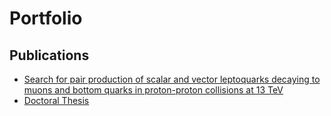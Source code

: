 # Portfolio

## Publications
* [Search for pair production of scalar and vector leptoquarks decaying to muons and bottom quarks in proton-proton collisions at 13 TeV](https://journals.aps.org/prd/pdf/10.1103/PhysRevD.109.112003)
* [Doctoral Thesis](https://cds.cern.ch/record/2869669/files/CERN-THESIS-2023-141.pdf)
